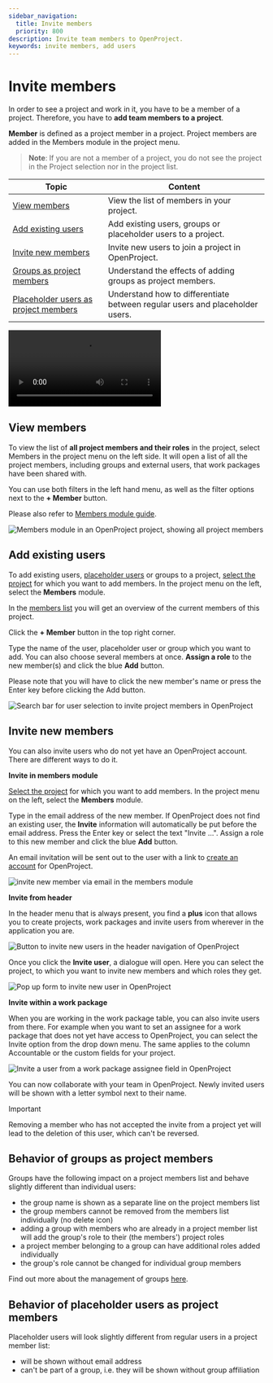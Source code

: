 ```yaml
---
sidebar_navigation:
  title: Invite members
  priority: 800
description: Invite team members to OpenProject.
keywords: invite members, add users
---
```


# Invite members

In order to see a project and work in it, you have to be a member of a project. Therefore, you have to **add team members to a project**.

<div class="glossary">

**Member** is defined as a project member in a project. Project members are added in the Members module in the project menu.

</div>

> **Note**: If you are not a member of a project, you do not see the project in the Project selection nor in the project list.

| Topic                                                        | Content                                                      |
| ------------------------------------------------------------ | ------------------------------------------------------------ |
| [View members](#view-members)                                | View the list of members in your project.                    |
| [Add existing users](#add-existing-users)                    | Add existing users, groups or placeholder users to a project. |
| [Invite new members](#invite-new-members)                    | Invite new users to join a project in OpenProject.           |
| [Groups as project members](#behavior-of-groups-as-project-members) | Understand the effects of adding groups as project members.  |
| [Placeholder users as project members](#behavior-of-placeholder-users-as-project-members) | Understand how to differentiate between regular users and placeholder users. |

<video src="https://openproject-docs.s3.eu-central-1.amazonaws.com/videos/OpenProject-Invite-and-Manage-Members.mp4"></video>

## View members

To view the list of **all project members and their roles** in the project, select Members in the project menu on the left side. It will open a list of all the project members, including groups and external users, that work packages have been shared with.  

You can use both filters in the left hand menu, as well as the filter options next to the **+ Member** button.

Please also refer to [Members module guide](../../user-guide/members).

![Members module in an OpenProject project, showing all project members](openproject_getting_started_project_members_module.png)

## Add existing users

To add existing users, [placeholder users](../../system-admin-guide/users-permissions/placeholder-users) or groups to a project, [select the project](../projects/#open-an-existing-project) for which you want to add members. In the project menu on the left, select the **Members** module.

In the [members list](#view-members) you will get an overview of the current members of this project.

Click the **+ Member** button in the top right corner.

Type the name of the user, placeholder user or group which you want to add. You can also choose several members at once. **Assign a role** to the new member(s) and click the blue **Add** button.

Please note that you will have to click the new member's name or press the Enter key before clicking the Add button.

![Search bar for user selection to invite project members in OpenProject](openproject_getting_started_add_existing_user_as_member.png)

## Invite new members

You can also invite users who do not yet have an OpenProject account. There are different ways to do it.

**Invite in members module**

[Select the project](../projects/#open-an-existing-project) for which you want to add members. In the project menu on the left, select the **Members** module.

Type in the email address of the new member. If OpenProject does not find an existing user, the **Invite** information will automatically be put before the email address. Press the Enter key or select the text "Invite ...". Assign a role to this new member and click the blue **Add** button.

An email invitation will be sent out to the user with a link to [create an account](../sign-in-registration/#create-a-new-account) for OpenProject.

![invite new member via email in the members module](openproject_getting_started_invite_new_user.png)

**Invite from header**

In the header menu that is always present, you find a **plus** icon that allows you to create projects, work packages and invite users from wherever in the application you are.

![Button to invite new users in the header navigation of OpenProject](openproject_getting_started_invite_new_user_header_navigation.png)

Once you click the **Invite user**, a dialogue will open. Here you can select the project, to which you want to invite new members and which roles they get.

![Pop up form to invite new user in OpenProject](openproject_getting_started_invite_new_user_popover_form.png)

**Invite within a work package**

When you are working in the work package table, you can also invite users from there. For example when you want to set an assignee for a work package that does not yet have access to OpenProject, you can select the Invite option from the drop down menu. The same applies to the column Accountable or the custom fields for your project.

![Invite a user from a work package assignee field in OpenProject](openproject_getting_started_invite_new_user_from_work_package.png)

You can now collaborate with your team in OpenProject. Newly invited users will be shown with a letter symbol next to their name.

> [!IMPORTANT]
> Removing a member who has not accepted the invite from a project yet will lead to the deletion of this user, which can't be reversed.

## Behavior of groups as project members

Groups have the following impact on a project members list and behave slightly different than individual users:

- the group name is shown as a separate line on the project members list
- the group members cannot be removed from the members list individually (no delete icon)
- adding a group with members who are already in a project member list will add the group's role to their (the members') project roles
- a project member belonging to a group can have additional roles added individually
- the group's role cannot be changed for individual group members

Find out more about the management of groups [here](../../system-admin-guide/users-permissions/groups/).

## Behavior of placeholder users as project members

Placeholder users will look slightly different from regular users in a project member list:

- will be shown without email address
- can't be part of a group, i.e. they will be shown without group affiliation
